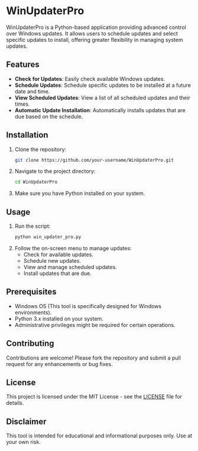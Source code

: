 # WinUpdaterPro

WinUpdaterPro is a Python-based application providing advanced control over Windows updates. It allows users to schedule updates and select specific updates to install, offering greater flexibility in managing system updates.

## Features

- **Check for Updates**: Easily check available Windows updates.
- **Schedule Updates**: Schedule specific updates to be installed at a future date and time.
- **View Scheduled Updates**: View a list of all scheduled updates and their times.
- **Automatic Update Installation**: Automatically installs updates that are due based on the schedule.

## Installation

1. Clone the repository: 
   ```bash
   git clone https://github.com/your-username/WinUpdaterPro.git
   ```
2. Navigate to the project directory:
   ```bash
   cd WinUpdaterPro
   ```
3. Make sure you have Python installed on your system.

## Usage

1. Run the script:
   ```bash
   python win_updater_pro.py
   ```
2. Follow the on-screen menu to manage updates:
   - Check for available updates.
   - Schedule new updates.
   - View and manage scheduled updates.
   - Install updates that are due.

## Prerequisites

- Windows OS (This tool is specifically designed for Windows environments).
- Python 3.x installed on your system.
- Administrative privileges might be required for certain operations.

## Contributing

Contributions are welcome! Please fork the repository and submit a pull request for any enhancements or bug fixes.

## License

This project is licensed under the MIT License - see the [LICENSE](LICENSE) file for details.

## Disclaimer

This tool is intended for educational and informational purposes only. Use at your own risk.